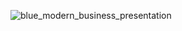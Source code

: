 


![blue_modern_business_presentation](https://github.com/varsha766/testing/assets/91577031/b9fd027e-49ff-445b-877e-b822e7ef93a9)





